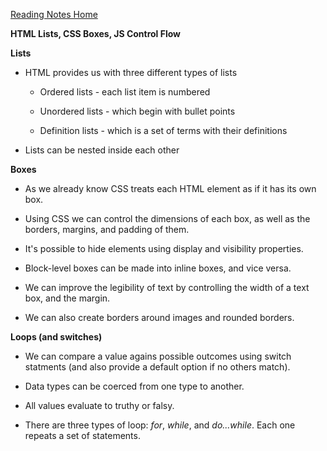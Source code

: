 [Reading Notes Home](https://d-d-wolfe.github.io/reading-notes/)

**HTML Lists, CSS Boxes, JS Control Flow**

**Lists**
- HTML provides us with three different types of lists

  - Ordered lists - each list item is numbered

  - Unordered lists - which begin with bullet points

  - Definition lists - which is a set of terms with their definitions
- Lists can be nested inside each other

**Boxes**

- As we already know CSS treats each HTML element as if it has its own box.

- Using CSS we can control the dimensions of each box, as well as the borders, margins, and padding of them.

- It's possible to hide elements using display and visibility properties.

- Block-level boxes can be made into inline boxes, and vice versa.

- We can improve the legibility of text by controlling the width of a text box, and the margin.

- We can also create borders around images and rounded borders.

**Loops (and switches)**

- We can compare a value agains possible outcomes using switch statments (and also provide a default option if no others match).

- Data types can be coerced from one type to another.

- All values evaluate to truthy or falsy.

- There are three types of loop: *for*, *while*, and *do...while*. Each one repeats a set of statements.